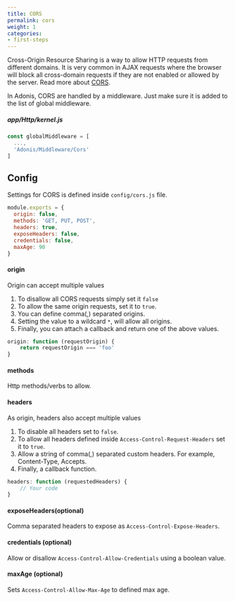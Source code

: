 ```yaml
---
title: CORS
permalink: cors
weight: 1
categories:
- first-steps
---
```


Cross-Origin Resource Sharing is a way to allow HTTP requests from different domains. It is very common in AJAX requests where the browser will block all cross-domain requests if they are not enabled or allowed by the server. Read more about [CORS](https://developer.mozilla.org/en-US/docs/Web/HTTP/Access_control_CORS).

In Adonis, CORS are handled by a middleware. Just make sure it is added to the list of global middleware.

##### app/Http/kernel.js

```javascript
const globalMiddleware = [
  ...,
  'Adonis/Middleware/Cors'
]
```

## Config

Settings for CORS is defined inside `config/cors.js` file.

```javascript
module.exports = {
  origin: false,
  methods: 'GET, PUT, POST',
  headers: true,
  exposeHeaders: false,
  credentials: false,
  maxAge: 90
}
```

#### origin

Origin can accept multiple values

1. To disallow all CORS requests simply set it `false`
2. To allow the same origin requests, set it to `true`.
3. You can define comma(,) separated origins.
4. Setting the value to a wildcard `*`, will allow all origins.
5. Finally, you can attach a callback and return one of the above values.

```javascript
origin: function (requestOrigin) {
	return requestOrigin === 'foo'
}
```

#### methods

Http methods/verbs to allow.

#### headers

As origin, headers also accept multiple values

1. To disable all headers set to `false`.
2. To allow all headers defined inside `Access-Control-Request-Headers` set it to `true`.
3. Allow a string of comma(,) separated custom headers. For example, Content-Type, Accepts.
4. Finally, a callback function.

```javascript
headers: function (requestedHeaders) {
	// Your code
}
```

#### exposeHeaders(optional)

Comma separated headers to expose as `Access-Control-Expose-Headers`.

#### credentials (optional)

Allow or disallow `Access-Control-Allow-Credentials` using a boolean value.

#### maxAge (optional)

Sets `Access-Control-Allow-Max-Age` to defined max age.